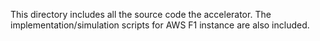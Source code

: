 This directory includes all the source code the accelerator. The implementation/simulation scripts for AWS F1 instance are also included. 
